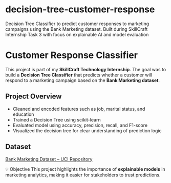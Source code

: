 # decision-tree-customer-response
Decision Tree Classifier to predict customer responses to marketing campaigns using the Bank Marketing dataset. Built during SkillCraft Internship Task 3 with focus on explainable AI and model evaluation
# Customer Response Classifier

This project is part of my **SkillCraft Technology Internship**. The goal was to build a **Decision Tree Classifier** that predicts whether a customer will respond to a marketing campaign based on the **Bank Marketing dataset**.

## Project Overview

- Cleaned and encoded features such as job, marital status, and education
- Trained a Decision Tree using scikit-learn
- Evaluated model using accuracy, precision, recall, and F1-score
- Visualized the decision tree for clear understanding of prediction logic

## Dataset

[Bank Marketing Dataset – UCI Repository](https://archive.ics.uci.edu/ml/datasets/bank+marketing)

💡 Objective
This project highlights the importance of **explainable models** in marketing analytics, making it easier for stakeholders to trust predictions.


